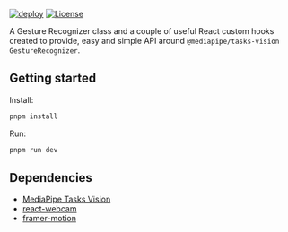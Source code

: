 [![deploy](https://github.com/mmounirf/react-hand-gesture-recognition/actions/workflows/deploy.yml/badge.svg?event=workflow_run)](https://github.com/mmounirf/react-hand-gesture-recognition/actions/workflows/deploy.yml)
[![License](https://img.shields.io/badge/license-MIT-a1356a)](LICENSE)

A Gesture Recognizer class and a couple of useful React custom hooks created to provide, easy and simple API around `@mediapipe/tasks-vision` `GestureRecognizer`.

## Getting started

Install:

```bash
pnpm install
```

Run:

```bash
pnpm run dev
```

## Dependencies

- [MediaPipe Tasks Vision](https://www.npmjs.com/package/@mediapipe/tasks-vision)
- [react-webcam](https://www.npmjs.com/package/react-webcam)
- [framer-motion](https://www.npmjs.com/package/framer-motion)
